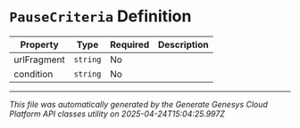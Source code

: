 # `PauseCriteria` Definition

| Property | Type | Required | Description |
|----------|------|----------|-------------|
| urlFragment | `string` | No |  |
| condition | `string` | No |  |

---

*This file was automatically generated by the Generate Genesys Cloud Platform API classes utility on 2025-04-24T15:04:25.997Z*
